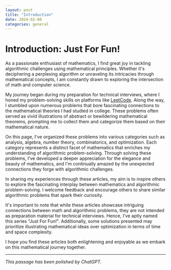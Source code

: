 ```yaml
---
layout: post
title: "Introduction"
date: 2024-02-08
categories: general
---
```


# Introduction: Just For Fun!

As a passionate enthusiast of mathematics, I find great joy in tackling algorithmic challenges using mathematical principles. Whether it's deciphering a perplexing algorithm or unraveling its intricacies through mathematical concepts, I am constantly drawn to exploring the intersection of math and computer science.

My journey began during my preparation for technical interviews, where I honed my problem-solving skills on platforms like [LeetCode](https://leetcode.com/problemset/). Along the way, I stumbled upon numerous problems that bore fascinating connections to the mathematical theories I had studied in college. These problems often served as vivid illustrations of abstract or bewildering mathematical theorems, prompting me to collect them and categorize them based on their mathematical nature.

On this page, I've organized these problems into various categories such as analysis, algebra, number theory, combinatorics, and optimization. Each category represents a distinct facet of mathematics that enriches my understanding of algorithmic problem-solving. Through solving these problems, I've developed a deeper appreciation for the elegance and beauty of mathematics, and I'm continually amazed by the unexpected connections they forge with algorithmic challenges.

In sharing my experiences through these articles, my aim is to inspire others to explore the fascinating interplay between mathematics and algorithmic problem-solving. I welcome feedback and encourage others to share similar algorithmic problems that spark their curiosity.

It's important to note that while these articles showcase intriguing connections between math and algorithmic problems, they are not intended as preparation material for technical interviews. Hence, I've aptly named this series "Just For Fun!". Additionally, some solutions presented may prioritize illustrating mathematical ideas over optimization in terms of time and space complexity.

I hope you find these articles both enlightening and enjoyable as we embark on this mathematical journey together.

---

*This passage has been polished by ChatGPT.*
